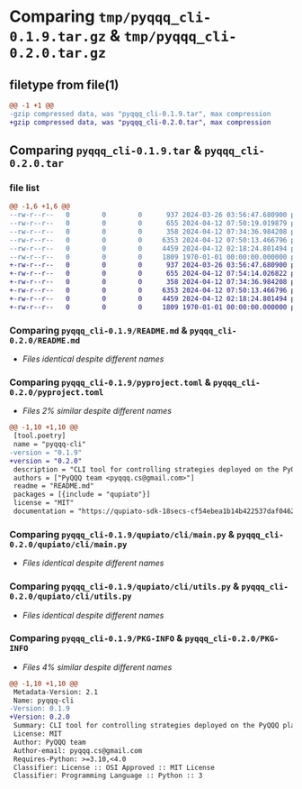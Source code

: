 # Comparing `tmp/pyqqq_cli-0.1.9.tar.gz` & `tmp/pyqqq_cli-0.2.0.tar.gz`

## filetype from file(1)

```diff
@@ -1 +1 @@
-gzip compressed data, was "pyqqq_cli-0.1.9.tar", max compression
+gzip compressed data, was "pyqqq_cli-0.2.0.tar", max compression
```

## Comparing `pyqqq_cli-0.1.9.tar` & `pyqqq_cli-0.2.0.tar`

### file list

```diff
@@ -1,6 +1,6 @@
--rw-r--r--   0        0        0      937 2024-03-26 03:56:47.680900 pyqqq_cli-0.1.9/README.md
--rw-r--r--   0        0        0      655 2024-04-12 07:50:19.019879 pyqqq_cli-0.1.9/pyproject.toml
--rw-r--r--   0        0        0      358 2024-04-12 07:34:36.984208 pyqqq_cli-0.1.9/qupiato/cli/config.py
--rw-r--r--   0        0        0     6353 2024-04-12 07:50:13.466796 pyqqq_cli-0.1.9/qupiato/cli/main.py
--rw-r--r--   0        0        0     4459 2024-04-12 02:18:24.801494 pyqqq_cli-0.1.9/qupiato/cli/utils.py
--rw-r--r--   0        0        0     1809 1970-01-01 00:00:00.000000 pyqqq_cli-0.1.9/PKG-INFO
+-rw-r--r--   0        0        0      937 2024-03-26 03:56:47.680900 pyqqq_cli-0.2.0/README.md
+-rw-r--r--   0        0        0      655 2024-04-12 07:54:14.026822 pyqqq_cli-0.2.0/pyproject.toml
+-rw-r--r--   0        0        0      358 2024-04-12 07:34:36.984208 pyqqq_cli-0.2.0/qupiato/cli/config.py
+-rw-r--r--   0        0        0     6353 2024-04-12 07:50:13.466796 pyqqq_cli-0.2.0/qupiato/cli/main.py
+-rw-r--r--   0        0        0     4459 2024-04-12 02:18:24.801494 pyqqq_cli-0.2.0/qupiato/cli/utils.py
+-rw-r--r--   0        0        0     1809 1970-01-01 00:00:00.000000 pyqqq_cli-0.2.0/PKG-INFO
```

### Comparing `pyqqq_cli-0.1.9/README.md` & `pyqqq_cli-0.2.0/README.md`

 * *Files identical despite different names*

### Comparing `pyqqq_cli-0.1.9/pyproject.toml` & `pyqqq_cli-0.2.0/pyproject.toml`

 * *Files 2% similar despite different names*

```diff
@@ -1,10 +1,10 @@
 [tool.poetry]
 name = "pyqqq-cli"
-version = "0.1.9"
+version = "0.2.0"
 description = "CLI tool for controlling strategies deployed on the PyQQQ platform."
 authors = ["PyQQQ team <pyqqq.cs@gmail.com>"]
 readme = "README.md"
 packages = [{include = "qupiato"}]
 license = "MIT"
 documentation = "https://qupiato-sdk-18secs-cf54ebea1b14b422537daf0462fb86d68f4582d064a4.gitlab.io"
```

### Comparing `pyqqq_cli-0.1.9/qupiato/cli/main.py` & `pyqqq_cli-0.2.0/qupiato/cli/main.py`

 * *Files identical despite different names*

### Comparing `pyqqq_cli-0.1.9/qupiato/cli/utils.py` & `pyqqq_cli-0.2.0/qupiato/cli/utils.py`

 * *Files identical despite different names*

### Comparing `pyqqq_cli-0.1.9/PKG-INFO` & `pyqqq_cli-0.2.0/PKG-INFO`

 * *Files 4% similar despite different names*

```diff
@@ -1,10 +1,10 @@
 Metadata-Version: 2.1
 Name: pyqqq-cli
-Version: 0.1.9
+Version: 0.2.0
 Summary: CLI tool for controlling strategies deployed on the PyQQQ platform.
 License: MIT
 Author: PyQQQ team
 Author-email: pyqqq.cs@gmail.com
 Requires-Python: >=3.10,<4.0
 Classifier: License :: OSI Approved :: MIT License
 Classifier: Programming Language :: Python :: 3
```

